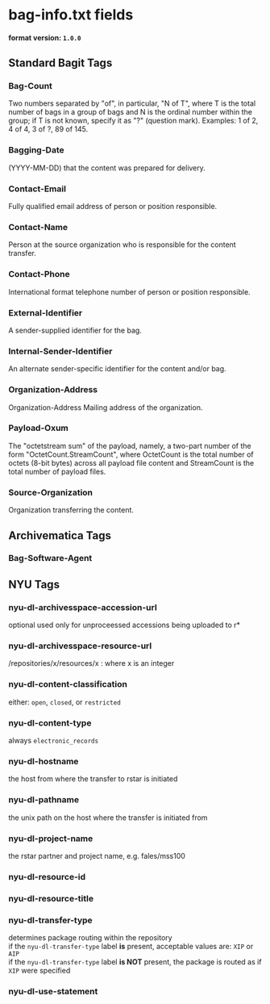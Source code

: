 # bag-info.txt fields
#### format version: `1.0.0`


## Standard Bagit Tags
### Bag-Count
Two numbers separated by "of", in particular, "N of T", where T is the total number of bags in a group of bags and N is the ordinal number within the group; if T is not known, specify it as "?" (question mark). Examples: 1 of 2, 4 of 4, 3 of ?, 89 of 145.
### Bagging-Date
(YYYY-MM-DD) that the content was prepared for delivery.
### Contact-Email
Fully qualified email address of person or position responsible.
### Contact-Name
Person at the source organization who is responsible for the content transfer.
### Contact-Phone
International format telephone number of person or position responsible.
### External-Identifier
A sender-supplied identifier for the bag.
### Internal-Sender-Identifier
An alternate sender-specific identifier for the content and/or bag.
### Organization-Address
Organization-Address Mailing address of the organization.
### Payload-Oxum
The "octetstream sum" of the payload, namely, a two-part number of the form "OctetCount.StreamCount", where OctetCount is the total number of octets (8-bit bytes) across all payload file content and StreamCount is the total number of payload files.
### Source-Organization
Organization transferring the content.

## Archivematica Tags
### Bag-Software-Agent

## NYU Tags
### nyu-dl-archivesspace-accession-url
optional used only for unproceessed accessions being uploaded to r*
### nyu-dl-archivesspace-resource-url
/repositories/x/resources/x : where x is an integer
### nyu-dl-content-classification
either: `open`, `closed`, or `restricted`
### nyu-dl-content-type	
always `electronic_records`
### nyu-dl-hostname
the host from where the transfer to rstar is initiated
### nyu-dl-pathname
the unix path on the host where the transfer is initiated from
### nyu-dl-project-name
the rstar partner and project name, e.g. fales/mss100
### nyu-dl-resource-id
### nyu-dl-resource-title
### nyu-dl-transfer-type
determines package routing within the repository  
if the `nyu-dl-transfer-type` label **is** present, acceptable values are: `XIP` or `AIP`   
if the `nyu-dl-transfer-type` label **is NOT** present, the package is routed as if `XIP` were specified  
### nyu-dl-use-statement
